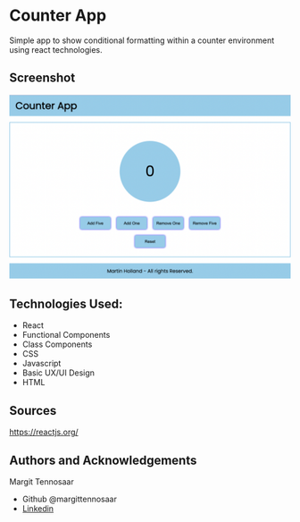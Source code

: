 # Counter App

Simple app to show conditional formatting within a counter environment using react technologies.

## Screenshot

![alt text](counterApp.png?raw=true "Counter App Image")

## Technologies Used:

* React
* Functional Components
* Class Components
* CSS
* Javascript
* Basic UX/UI Design
* HTML

## Sources

https://reactjs.org/

## Authors and Acknowledgements

Margit Tennosaar

* Github @margittennosaar
* [Linkedin](https://www.linkedin.com/in/margittennosaar/)
